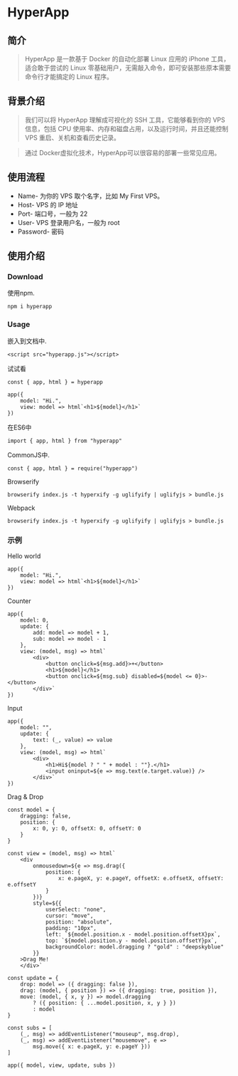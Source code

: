 # HyperApp
## 简介
>HyperApp 是一款基于 Docker 的自动化部署 Linux 应用的 iPhone 工具，适合敢于尝试的 Linux 零基础用户，无需敲入命令，即可安装那些原本需要命令行才能搞定的 Linux 程序。

## 背景介绍
>我们可以将 HyperApp 理解成可视化的 SSH 工具，它能够看到你的 VPS 信息，包括 CPU 使用率、内存和磁盘占用，以及运行时间，并且还能控制 VPS 重启、关机和查看历史记录。

>通过 Docker虚拟化技术，HyperApp可以很容易的部署一些常见应用。

## 使用流程

* Name- 为你的 VPS 取个名字，比如 My First VPS。
* Host- VPS 的 IP 地址
* Port- 端口号，一般为 22
* User- VPS 登录用户名，一般为 root
* Password- 密码

## 使用介绍
### Download
使用npm.

```
npm i hyperapp
```
### Usage
嵌入到文档中.
```
<script src="hyperapp.js"></script>
```
试试看
```
const { app, html } = hyperapp

app({
    model: "Hi.",
    view: model => html`<h1>${model}</h1>`
})
```
在ES6中
```
import { app, html } from "hyperapp"
```
CommonJS中.
```
const { app, html } = require("hyperapp")
```
Browserify
```
browserify index.js -t hyperxify -g uglifyify | uglifyjs > bundle.js
```
Webpack
```
browserify index.js -t hyperxify -g uglifyify | uglifyjs > bundle.js
```
### 示例
Hello world
```
app({
    model: "Hi.",
    view: model => html`<h1>${model}</h1>`
})
```
Counter
```
app({
    model: 0,
    update: {
        add: model => model + 1,
        sub: model => model - 1
    },
    view: (model, msg) => html`
        <div>
            <button onclick=${msg.add}>+</button>
            <h1>${model}</h1>
            <button onclick=${msg.sub} disabled=${model <= 0}>-</button>
        </div>`
})
```
Input
```
app({
    model: "",
    update: {
        text: (_, value) => value
    },
    view: (model, msg) => html`
        <div>
            <h1>Hi${model ? " " + model : ""}.</h1>
            <input oninput=${e => msg.text(e.target.value)} />
        </div>`
})
```
Drag & Drop
```
const model = {
    dragging: false,
    position: {
        x: 0, y: 0, offsetX: 0, offsetY: 0
    }
}

const view = (model, msg) => html`
    <div
        onmousedown=${e => msg.drag({
            position: {
                x: e.pageX, y: e.pageY, offsetX: e.offsetX, offsetY: e.offsetY
            }
        })}
        style=${{
            userSelect: "none",
            cursor: "move",
            position: "absolute",
            padding: "10px",
            left: `${model.position.x - model.position.offsetX}px`,
            top: `${model.position.y - model.position.offsetY}px`,
            backgroundColor: model.dragging ? "gold" : "deepskyblue"
        }}
    >Drag Me!
    </div>`

const update = {
    drop: model => ({ dragging: false }),
    drag: (model, { position }) => ({ dragging: true, position }),
    move: (model, { x, y }) => model.dragging
        ? ({ position: { ...model.position, x, y } })
        : model
}

const subs = [
    (_, msg) => addEventListener("mouseup", msg.drop),
    (_, msg) => addEventListener("mousemove", e =>
        msg.move({ x: e.pageX, y: e.pageY }))
]

app({ model, view, update, subs })
```
